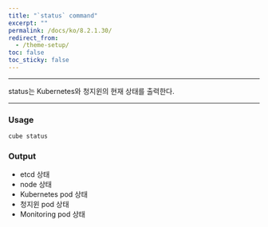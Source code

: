 ```yaml
---
title: "`status` command"
excerpt: ""
permalink: /docs/ko/8.2.1.30/
redirect_from:
  - /theme-setup/
toc: false
toc_sticky: false
---
```


---
status는 Kubernetes와 청지윈의 현재 상태를 출력한다.

---

### Usage

`cube status`

### Output

* etcd 상태
* node 상태
* Kubernetes pod 상태
* 청지윈 pod 상태
* Monitoring pod 상태
